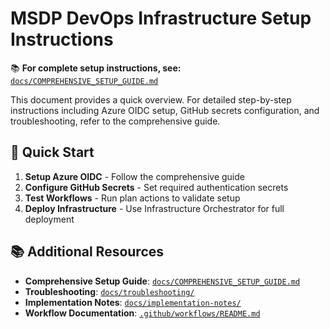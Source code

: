 # MSDP DevOps Infrastructure Setup Instructions

📚 **For complete setup instructions, see:** [`docs/COMPREHENSIVE_SETUP_GUIDE.md`](docs/COMPREHENSIVE_SETUP_GUIDE.md)

This document provides a quick overview. For detailed step-by-step instructions including Azure OIDC setup, GitHub secrets configuration, and troubleshooting, refer to the comprehensive guide.

## 🚀 Quick Start

1. **Setup Azure OIDC** - Follow the comprehensive guide
2. **Configure GitHub Secrets** - Set required authentication secrets  
3. **Test Workflows** - Run plan actions to validate setup
4. **Deploy Infrastructure** - Use Infrastructure Orchestrator for full deployment

## 📚 Additional Resources

- **Comprehensive Setup Guide**: [`docs/COMPREHENSIVE_SETUP_GUIDE.md`](docs/COMPREHENSIVE_SETUP_GUIDE.md)
- **Troubleshooting**: [`docs/troubleshooting/`](docs/troubleshooting/)
- **Implementation Notes**: [`docs/implementation-notes/`](docs/implementation-notes/)
- **Workflow Documentation**: [`.github/workflows/README.md`](.github/workflows/README.md)

